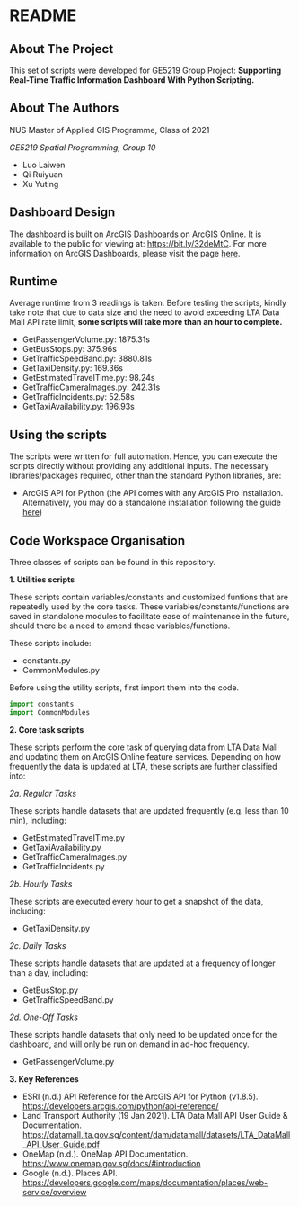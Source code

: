 # README


## About The Project
This set of scripts were developed for GE5219 Group Project: **Supporting Real-Time Traffic Information Dashboard With Python Scripting.**

## About The Authors
NUS Master of Applied GIS Programme, Class of 2021

*GE5219 Spatial Programming, Group 10*

* Luo Laiwen 
* Qi Ruiyuan 
* Xu Yuting 


## Dashboard Design
The dashboard is built on ArcGIS Dashboards on ArcGIS Online. It is available to the public for viewing at: https://bit.ly/32deMtC. For more information on ArcGIS Dashboards, please visit the page [here](https://www.esri.com/en-us/arcgis/products/arcgis-dashboards/overview#:~:text=ArcGIS%20Dashboards%20enables%20users%20to,visualizations%20on%20a%20single%20screen.&text=Dashboards%20are%20essential%20information%20products,component%20to%20your%20geospatial%20infrastructure.).


## Runtime
Average runtime from 3 readings is taken. 
Before testing the scripts, kindly take note that due to data size and the need to avoid exceeding LTA Data Mall API rate limit, **some scripts will take more than an hour to complete.**
- GetPassengerVolume.py: 1875.31s
- GetBusStops.py: 375.96s
- GetTrafficSpeedBand.py: 3880.81s
- GetTaxiDensity.py: 169.36s
- GetEstimatedTravelTime.py: 98.24s
- GetTrafficCameraImages.py: 242.31s
- GetTrafficIncidents.py: 52.58s
- GetTaxiAvailability.py: 196.93s

## Using the scripts
The scripts were written for full automation. Hence, you can execute the scripts directly without providing any additional inputs.
The necessary libraries/packages required, other than the standard Python libraries, are:
- ArcGIS API for Python (the API comes with any ArcGIS Pro installation. Alternatively, you may do a standalone installation following the guide [here](https://support.esri.com/en/technical-article/000022005))


## Code Workspace Organisation
Three classes of scripts can be found in this repository.

**1. Utilities scripts**

These scripts contain variables/constants and customized funtions that are repeatedly used by the core tasks. These variables/constants/functions are saved in standalone modules to facilitate ease of maintenance in the future, should there be a need to amend these variables/functions. 

These scripts include:
- constants.py
- CommonModules.py

Before using the utility scripts, first import them into the code.

```python
import constants
import CommonModules
```

**2. Core task scripts**

These scripts perform the core task of querying data from LTA Data Mall and updating them on ArcGIS Online feature services. Depending on how frequently the data is updated at LTA, these scripts are further classified into:


*2a. Regular Tasks*

These scripts handle datasets that are updated frequently (e.g. less than 10 min), including:
- GetEstimatedTravelTime.py
- GetTaxiAvailability.py
- GetTrafficCameraImages.py
- GetTrafficIncidents.py

*2b. Hourly Tasks*

These scripts are executed every hour to get a snapshot of the data, including:
- GetTaxiDensity.py

*2c. Daily Tasks*

These scripts handle datasets that are updated at a frequency of longer than a day, including:
- GetBusStop.py
- GetTrafficSpeedBand.py

*2d. One-Off Tasks*

These scripts handle datasets that only need to be updated once for the dashboard, and will only be run on demand in ad-hoc frequency. 
- GetPassengerVolume.py



**3. Key References**

- ESRI (n.d.) API Reference for the ArcGIS API for Python (v1.8.5). https://developers.arcgis.com/python/api-reference/
- Land Transport Authority (19 Jan 2021). LTA Data Mall API User Guide & Documentation. https://datamall.lta.gov.sg/content/dam/datamall/datasets/LTA_DataMall_API_User_Guide.pdf
- OneMap (n.d.). OneMap API Documentation. https://www.onemap.gov.sg/docs/#introduction
- Google (n.d.). Places API. https://developers.google.com/maps/documentation/places/web-service/overview 

